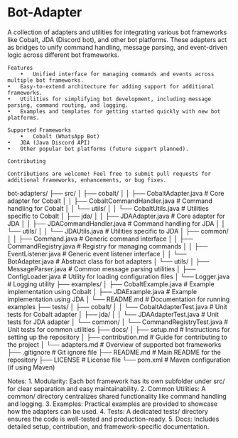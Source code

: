# Bot-Adapter
A collection of adapters and utilities for integrating various bot frameworks like Cobalt, JDA (Discord bot), and other bot platforms. These adapters act as bridges to unify command handling, message parsing, and event-driven logic across different bot frameworks.

	Features
		•	Unified interface for managing commands and events across multiple bot frameworks.
	•	Easy-to-extend architecture for adding support for additional frameworks.
	•	Utilities for simplifying bot development, including message parsing, command routing, and logging.
	•	Examples and templates for getting started quickly with new bot platforms.

	Supported Frameworks
		•	Cobalt (WhatsApp Bot)
	•	JDA (Java Discord API)
	•	Other popular bot platforms (future support planned).

	Contributing

	Contributions are welcome! Feel free to submit pull requests for additional frameworks, enhancements, or bug fixes.

bot-adapters/
├── src/
│   ├── cobalt/
│   │   ├── CobaltAdapter.java        # Core adapter for Cobalt
│   │   ├── CobaltCommandHandler.java # Command handling for Cobalt
│   │   └── utils/
│   │       └── CobaltUtils.java      # Utilities specific to Cobalt
│   ├── jda/
│   │   ├── JDAAdapter.java           # Core adapter for JDA
│   │   ├── JDACommandHandler.java    # Command handling for JDA
│   │   └── utils/
│   │       └── JDAUtils.java         # Utilities specific to JDA
│   ├── common/
│   │   ├── Command.java              # Generic command interface
│   │   ├── CommandRegistry.java      # Registry for managing commands
│   │   ├── EventListener.java        # Generic event listener interface
│   │   └── BotAdapter.java           # Abstract class for bot adapters
│   └── utils/
│       ├── MessageParser.java        # Common message parsing utilities
│       ├── ConfigLoader.java         # Utility for loading configuration files
│       └── Logger.java               # Logging utility
├── examples/
│   ├── CobaltExample.java            # Example implementation using Cobalt
│   ├── JDAExample.java               # Example implementation using JDA
│   └── README.md                     # Documentation for running examples
├── tests/
│   ├── cobalt/
│   │   └── CobaltAdapterTest.java    # Unit tests for Cobalt adapter
│   ├── jda/
│   │   └── JDAAdapterTest.java       # Unit tests for JDA adapter
│   └── common/
│       └── CommandRegistryTest.java  # Unit tests for common utilities
├── docs/
│   ├── setup.md                      # Instructions for setting up the repository
│   ├── contribution.md               # Guide for contributing to the project
│   └── adapters.md                   # Overview of supported bot frameworks
├── .gitignore                        # Git ignore file
├── README.md                         # Main README for the repository
├── LICENSE                           # License file
└── pom.xml                           # Maven configuration (if using Maven)

Notes:
	1.	Modularity: Each bot framework has its own subfolder under src/ for clear separation and easy maintainability.
	2.	Common Utilities: A common/ directory centralizes shared functionality like command handling and logging.
	3.	Examples: Practical examples are provided to showcase how the adapters can be used.
	4.	Tests: A dedicated tests/ directory ensures the code is well-tested and production-ready.
	5.	Docs: Includes detailed setup, contribution, and framework-specific documentation.
